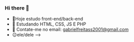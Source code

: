 ### Hi there 👋

- 🔭Hoje estudo front-end/back-end
- 📘 Estudando HTML, CSS, JS E PHP
- 📩 Contate-me no email: gabrielfreitass2001@gmail.com
- 😉ele/dele
-->
